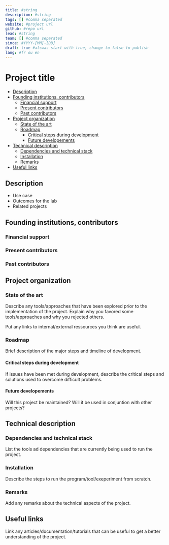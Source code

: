```yaml
---
title: #string
description: #string
tags: [] #comma separated
website: #project url
github: #repo url
lead: #string
team: [] #comma separated
since: #YYYY-[MM]-[DD]
draft: true #alswas start with true, change to false to publish
lang: #fr ou en
---
```


# Project title

- [Description](#description)
- [Founding institutions, contributors](#founding-institutions-contributors)
  - [Financial support](#financial-support)
  - [Present contributors](#present-contributors)
  - [Past contributors](#past-contributors)
- [Project organization](#project-organization)
  - [State of the art](#state-of-the-art)
  - [Roadmap](#roadmap)
    - [Critical steps during development](#critical-steps-during-development)
    - [Future developements](#future-developements)
- [Technical description](#technical-description)
  - [Dependencies and technical stack](#dependencies-and-technical-stack)
  - [Installation](#installation)
  - [Remarks](#remarks)
- [Useful links](#useful-links)


## Description

- Use case
- Outcomes for the lab
- Related projects

## Founding institutions, contributors
### Financial support
### Present contributors
### Past contributors


## Project organization

### State of the art
Describe any tools/approaches that have been explored prior to the implementation of the project. Explain why you favored some tools/approaches and why you rejected others.

Put any links to internal/external ressources you think are useful.

### Roadmap
Brief description of the major steps and timeline of development.

#### Critical steps during development
If issues have been met during development, describe the critical steps and solutions used to overcome difficult problems.

#### Future developements
Will this project be maintained? 
Will it be used in conjuntion with other projects?


## Technical description

### Dependencies and technical stack
List the tools ad dependencies that are currently being used to run the project. 

### Installation
Describe the steps to run the program/tool/exeperiment from scratch.

### Remarks 
Add any remarks about the technical aspects of the project.


## Useful links
Link any articles/documentation/tutorials that can be useful to get a better understanding of the project.


